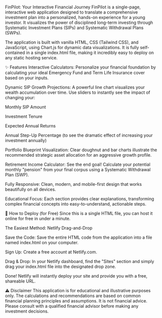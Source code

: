 FinPilot: Your Interactive Financial Journey
FinPilot is a single-page, interactive web application designed to translate a comprehensive investment plan into a personalized, hands-on experience for a young investor. It visualizes the power of disciplined long-term investing through Systematic Investment Plans (SIPs) and Systematic Withdrawal Plans (SWPs).

The application is built with vanilla HTML, CSS (Tailwind CSS), and JavaScript, using Chart.js for dynamic data visualizations. It is fully self-contained in a single index.html file, making it incredibly easy to deploy on any static hosting service.

✨ Features
Interactive Calculators: Personalize your financial foundation by calculating your ideal Emergency Fund and Term Life Insurance cover based on your inputs.

Dynamic SIP Growth Projections: A powerful line chart visualizes your wealth accumulation over time. Use sliders to instantly see the impact of changing your:

Monthly SIP Amount

Investment Tenure

Expected Annual Returns

Annual Step-Up Percentage (to see the dramatic effect of increasing your investment annually)

Portfolio Blueprint Visualization: Clear doughnut and bar charts illustrate the recommended strategic asset allocation for an aggressive growth profile.

Retirement Income Calculator: See the end goal! Calculate your potential monthly "pension" from your final corpus using a Systematic Withdrawal Plan (SWP).

Fully Responsive: Clean, modern, and mobile-first design that works beautifully on all devices.

Educational Focus: Each section provides clear explanations, transforming complex financial concepts into easy-to-understand, actionable steps.

🚀 How to Deploy (for Free)
Since this is a single HTML file, you can host it online for free in under a minute.

The Easiest Method: Netlify Drag-and-Drop

Save the Code: Save the entire HTML code from the application into a file named index.html on your computer.

Sign Up: Create a free account at Netlify.com.

Drag & Drop: In your Netlify dashboard, find the "Sites" section and simply drag your index.html file into the designated drop zone.

Done! Netlify will instantly deploy your site and provide you with a free, shareable URL.

⚠️ Disclaimer
This application is for educational and illustrative purposes only. The calculations and recommendations are based on common financial planning principles and assumptions. It is not financial advice. Please consult with a qualified financial advisor before making any investment decisions.
